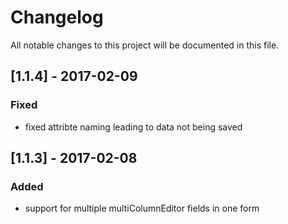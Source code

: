 # Changelog
All notable changes to this project will be documented in this file.

## [1.1.4] - 2017-02-09

### Fixed
- fixed attribte naming leading to data not being saved

## [1.1.3] - 2017-02-08

### Added
- support for multiple multiColumnEditor fields in one form